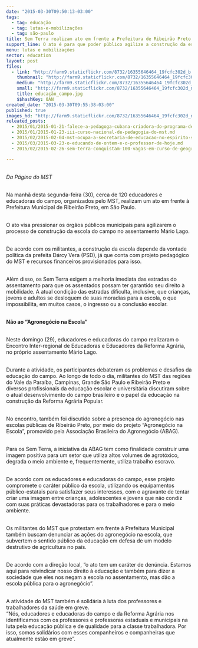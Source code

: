 ```yaml
---
date: "2015-03-30T09:50:13-03:00"
tags:
  - tag: educação
  - tag: lutas-e-mobilizações
  - tag: são-paulo
title: Sem Terra realizam ato em frente a Prefeitura de Ribeirão Preto.
support_line: O ato é para que poder público agilize a construção da escola no Assentamento Mário Lago e denuncia a entrada do agronegócio nas escolas públicas.
menu: lutas e mobilizações
sector: education
layout: post
files:
  - link: "http://farm9.staticflickr.com/8732/16355646464_19fcfc302d_b.jpg"
    thumbnail: "http://farm9.staticflickr.com/8732/16355646464_19fcfc302d_t.jpg"
    medium: "http://farm9.staticflickr.com/8732/16355646464_19fcfc302d_z.jpg"
    small: "http://farm9.staticflickr.com/8732/16355646464_19fcfc302d_n.jpg"
    title: educação_campo.jpg
    $$hashKey: 0AN
created_date: "2015-03-30T09:55:38-03:00"
published: true
images_hd: "http://farm9.staticflickr.com/8732/16355646464_19fcfc302d_n.jpg"
releated_posts:
  - 2015/01/2015-01-21-falece-a-pedagoga-cubana-criadora-do-programa-de-alfabetizacao-sim-eu-posso.md
  - 2015/01/2015-01-23-iii-curso-nacional-de-pedagogia-do-mst.md
  - 2015/02/2015-02-04-mst-ocupa-a-secretaria-de-educacao-no-espirito-santo.md
  - 2015/03/2015-03-23-o-educando-de-ontem-e-o-professor-de-hoje.md
  - 2015/02/2015-02-26-sem-terra-conquistam-100-vagas-em-curso-de-geografia-na-ufpa.md

---
```

<p><br />
<em>Da P&aacute;gina do MST&nbsp;</em></p>

<p><br />
Na manh&atilde; desta segunda-feira (30), cerca de 120 educadores e educadoras do campo, organizados pelo MST, realizam um ato em frente &agrave; Prefeitura Municipal de Ribeir&atilde;o Preto, em S&atilde;o Paulo.</p>

<p><br />
O ato visa pressionar os &oacute;rg&atilde;os p&uacute;blicos municipais para agilizarem o processo de constru&ccedil;&atilde;o da escola do campo no assentamento M&aacute;rio Lago.&nbsp;</p>

<p><br />
De acordo com os militantes, a constru&ccedil;&atilde;o da escola depende da vontade pol&iacute;tica da prefeita D&aacute;rcy Vera (PSD), j&aacute; que conta com projeto pedag&oacute;gico do MST e recursos financeiros provisionados para isso.</p>

<p><br />
Al&eacute;m disso, os Sem Terra exigem a melhoria imediata das estradas do assentamento para que os assentados possam ter garantido seu direito &agrave; mobilidade. A atual condi&ccedil;&atilde;o das estradas dificulta, inclusive, que crian&ccedil;as, jovens e adultos se desloquem de suas moradias para a escola, o que impossibilita, em muitos casos, o ingresso ou a conclus&atilde;o escolar.</p>

<p><br />
<strong>N&atilde;o ao &ldquo;Agroneg&oacute;cio na Escola&rdquo;</strong></p>

<p><br />
Neste domingo (29), educadores e educadoras do campo realizaram o Encontro Inter-regional de Educadoras e Educadores da Reforma Agr&aacute;ria, no pr&oacute;prio assentamento M&aacute;rio Lago.</p>

<p><br />
Durante a atividade, os participantes debateram os problemas e desafios da educa&ccedil;&atilde;o do campo. Ao longo de todo o dia, militantes do MST das regi&otilde;es do Vale da Para&iacute;ba, Campinas, Grande S&atilde;o Paulo e Ribeir&atilde;o Preto e diversos profissionais da educa&ccedil;&atilde;o escolar e universit&aacute;ria discutiram sobre o atual desenvolvimento do campo brasileiro e o papel da educa&ccedil;&atilde;o na constru&ccedil;&atilde;o da Reforma Agr&aacute;ria Popular.</p>

<p><br />
No encontro, tamb&eacute;m foi discutido sobre a presen&ccedil;a do agroneg&oacute;cio nas escolas p&uacute;blicas de Ribeir&atilde;o Preto, por meio do projeto &ldquo;Agroneg&oacute;cio na Escola&rdquo;, promovido pela Associa&ccedil;&atilde;o Brasileira do Agroneg&oacute;cio (ABAG).</p>

<p><br />
Para os Sem Terra, a iniciativa da ABAG tem como finalidade construir uma imagem positiva para um setor que utiliza altos volumes de agrot&oacute;xico, degrada o meio ambiente e, frequentemente, utiliza trabalho escravo.</p>

<p><br />
De acordo com os educadores e educadoras do campo, esse projeto compromete o car&aacute;ter p&uacute;blico da escola, utilizando os equipamentos p&uacute;blico-estatais para satisfazer seus interesses, com o agravante de tentar criar uma imagem entre crian&ccedil;as, adolescentes e jovens que n&atilde;o condiz com suas pr&aacute;ticas devastadoras para os trabalhadores e para o meio ambiente.</p>

<p><br />
Os militantes do MST que protestam em frente &agrave; Prefeitura Municipal tamb&eacute;m buscam denunciar as a&ccedil;&otilde;es do agroneg&oacute;cio na escola, que subvertem o sentido p&uacute;blico da educa&ccedil;&atilde;o em defesa de um modelo destrutivo de agricultura no pa&iacute;s.</p>

<p><br />
De acordo com a dire&ccedil;&atilde;o local, &ldquo;o ato tem um car&aacute;ter de den&uacute;ncia. Estamos aqui para reivindicar nosso direito &agrave; educa&ccedil;&atilde;o e tamb&eacute;m para dizer a sociedade que eles nos negam a escola no assentamento, mas d&atilde;o a escola p&uacute;blica para o agroneg&oacute;cio&rdquo;.</p>

<p><br />
A atividade do MST tamb&eacute;m &eacute; solid&aacute;ria &agrave; luta dos professores e trabalhadores da sa&uacute;de em greve.<br />
&ldquo;N&oacute;s, educadores e educadoras do campo e da Reforma Agr&aacute;ria nos identificamos com os professores e professoras estaduais e municipais na luta pela educa&ccedil;&atilde;o p&uacute;blica e de qualidade para a classe trabalhadora. Por isso, somos solid&aacute;rios com esses companheiros e companheiras que atualmente est&atilde;o em greve&rdquo;.</p>
